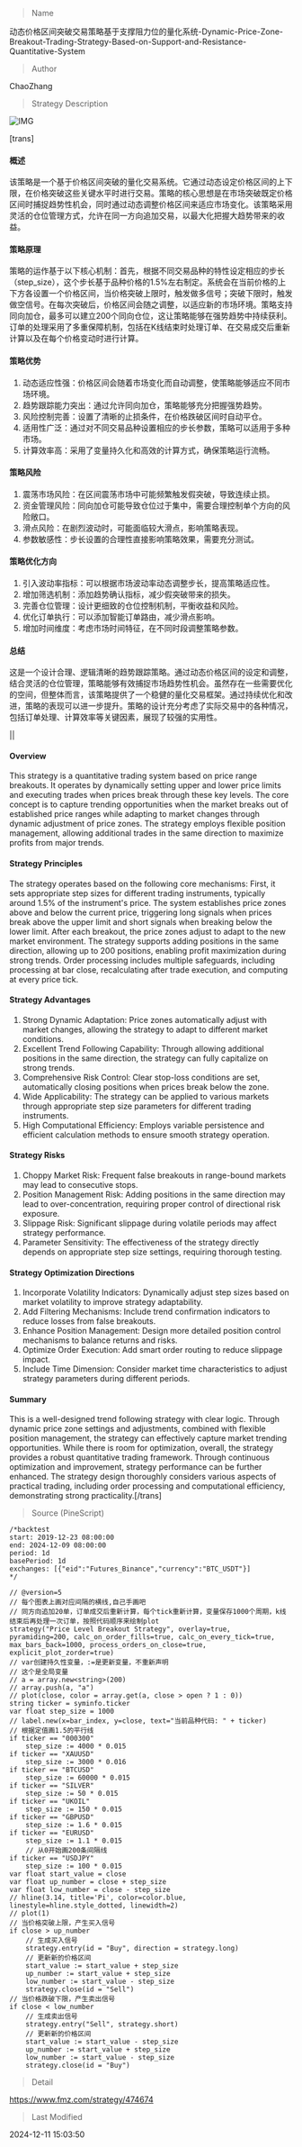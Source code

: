 
> Name

动态价格区间突破交易策略基于支撑阻力位的量化系统-Dynamic-Price-Zone-Breakout-Trading-Strategy-Based-on-Support-and-Resistance-Quantitative-System

> Author

ChaoZhang

> Strategy Description

![IMG](https://www.fmz.com/upload/asset/121e934dae22e837310.png)

[trans]
#### 概述
该策略是一个基于价格区间突破的量化交易系统。它通过动态设定价格区间的上下限，在价格突破这些关键水平时进行交易。策略的核心思想是在市场突破既定价格区间时捕捉趋势性机会，同时通过动态调整价格区间来适应市场变化。该策略采用灵活的仓位管理方式，允许在同一方向追加交易，以最大化把握大趋势带来的收益。

#### 策略原理
策略的运作基于以下核心机制：首先，根据不同交易品种的特性设定相应的步长（step_size），这个步长基于品种价格的1.5%左右制定。系统会在当前价格的上下方各设置一个价格区间，当价格突破上限时，触发做多信号；突破下限时，触发做空信号。在每次突破后，价格区间会随之调整，以适应新的市场环境。策略支持同向加仓，最多可以建立200个同向仓位，这让策略能够在强势趋势中持续获利。订单的处理采用了多重保障机制，包括在K线结束时处理订单、在交易成交后重新计算以及在每个价格变动时进行计算。

#### 策略优势
1. 动态适应性强：价格区间会随着市场变化而自动调整，使策略能够适应不同市场环境。
2. 趋势跟踪能力突出：通过允许同向加仓，策略能够充分把握强势趋势。
3. 风险控制完善：设置了清晰的止损条件，在价格跌破区间时自动平仓。
4. 适用性广泛：通过对不同交易品种设置相应的步长参数，策略可以适用于多种市场。
5. 计算效率高：采用了变量持久化和高效的计算方式，确保策略运行流畅。

#### 策略风险
1. 震荡市场风险：在区间震荡市场中可能频繁触发假突破，导致连续止损。
2. 资金管理风险：同向加仓可能导致仓位过于集中，需要合理控制单个方向的风险敞口。
3. 滑点风险：在剧烈波动时，可能面临较大滑点，影响策略表现。
4. 参数敏感性：步长设置的合理性直接影响策略效果，需要充分测试。

#### 策略优化方向
1. 引入波动率指标：可以根据市场波动率动态调整步长，提高策略适应性。
2. 增加筛选机制：添加趋势确认指标，减少假突破带来的损失。
3. 完善仓位管理：设计更细致的仓位控制机制，平衡收益和风险。
4. 优化订单执行：可以添加智能订单路由，减少滑点影响。
5. 增加时间维度：考虑市场时间特征，在不同时段调整策略参数。

#### 总结
这是一个设计合理、逻辑清晰的趋势跟踪策略。通过动态价格区间的设定和调整，结合灵活的仓位管理，策略能够有效捕捉市场趋势性机会。虽然存在一些需要优化的空间，但整体而言，该策略提供了一个稳健的量化交易框架。通过持续优化和改进，策略的表现可以进一步提升。策略的设计充分考虑了实际交易中的各种情况，包括订单处理、计算效率等关键因素，展现了较强的实用性。

|| 

#### Overview
This strategy is a quantitative trading system based on price range breakouts. It operates by dynamically setting upper and lower price limits and executing trades when prices break through these key levels. The core concept is to capture trending opportunities when the market breaks out of established price ranges while adapting to market changes through dynamic adjustment of price zones. The strategy employs flexible position management, allowing additional trades in the same direction to maximize profits from major trends.

#### Strategy Principles
The strategy operates based on the following core mechanisms: First, it sets appropriate step sizes for different trading instruments, typically around 1.5% of the instrument's price. The system establishes price zones above and below the current price, triggering long signals when prices break above the upper limit and short signals when breaking below the lower limit. After each breakout, the price zones adjust to adapt to the new market environment. The strategy supports adding positions in the same direction, allowing up to 200 positions, enabling profit maximization during strong trends. Order processing includes multiple safeguards, including processing at bar close, recalculating after trade execution, and computing at every price tick.

#### Strategy Advantages
1. Strong Dynamic Adaptation: Price zones automatically adjust with market changes, allowing the strategy to adapt to different market conditions.
2. Excellent Trend Following Capability: Through allowing additional positions in the same direction, the strategy can fully capitalize on strong trends.
3. Comprehensive Risk Control: Clear stop-loss conditions are set, automatically closing positions when prices break below the zone.
4. Wide Applicability: The strategy can be applied to various markets through appropriate step size parameters for different trading instruments.
5. High Computational Efficiency: Employs variable persistence and efficient calculation methods to ensure smooth strategy operation.

#### Strategy Risks
1. Choppy Market Risk: Frequent false breakouts in range-bound markets may lead to consecutive stops.
2. Position Management Risk: Adding positions in the same direction may lead to over-concentration, requiring proper control of directional risk exposure.
3. Slippage Risk: Significant slippage during volatile periods may affect strategy performance.
4. Parameter Sensitivity: The effectiveness of the strategy directly depends on appropriate step size settings, requiring thorough testing.

#### Strategy Optimization Directions
1. Incorporate Volatility Indicators: Dynamically adjust step sizes based on market volatility to improve strategy adaptability.
2. Add Filtering Mechanisms: Include trend confirmation indicators to reduce losses from false breakouts.
3. Enhance Position Management: Design more detailed position control mechanisms to balance returns and risks.
4. Optimize Order Execution: Add smart order routing to reduce slippage impact.
5. Include Time Dimension: Consider market time characteristics to adjust strategy parameters during different periods.

#### Summary
This is a well-designed trend following strategy with clear logic. Through dynamic price zone settings and adjustments, combined with flexible position management, the strategy can effectively capture market trending opportunities. While there is room for optimization, overall, the strategy provides a robust quantitative trading framework. Through continuous optimization and improvement, strategy performance can be further enhanced. The strategy design thoroughly considers various aspects of practical trading, including order processing and computational efficiency, demonstrating strong practicality.[/trans]



> Source (PineScript)

``` pinescript
/*backtest
start: 2019-12-23 08:00:00
end: 2024-12-09 08:00:00
period: 1d
basePeriod: 1d
exchanges: [{"eid":"Futures_Binance","currency":"BTC_USDT"}]
*/

// @version=5
// 每个图表上画对应间隔的横线,自己手画吧
// 同方向追加20单，订单成交后重新计算，每个tick重新计算，变量保存1000个周期，k线结束后再处理一次订单，按照代码顺序来绘制plot
strategy("Price Level Breakout Strategy", overlay=true, pyramiding=200, calc_on_order_fills=true, calc_on_every_tick=true, max_bars_back=1000, process_orders_on_close=true, explicit_plot_zorder=true)
// var创建持久性变量，:=是更新变量，不重新声明
// 这个是全局变量
// a = array.new<string>(200)
// array.push(a, "a")
// plot(close, color = array.get(a, close > open ? 1 : 0))
string ticker = syminfo.ticker
var float step_size = 1000
// label.new(x=bar_index, y=close, text="当前品种代码: " + ticker)
// 根据定值画1.5的平行线
if ticker == "000300"
    step_size := 4000 * 0.015
if ticker == "XAUUSD"
    step_size := 3000 * 0.016
if ticker == "BTCUSD"
    step_size := 60000 * 0.015
if ticker == "SILVER"
    step_size := 50 * 0.015
if ticker == "UKOIL"
    step_size := 150 * 0.015
if ticker == "GBPUSD"
    step_size := 1.6 * 0.015
if ticker == "EURUSD"
    step_size := 1.1 * 0.015
    // 从0开始画200条间隔线
if ticker == "USDJPY"
    step_size := 100 * 0.015
var float start_value = close
var float up_number = close + step_size
var float low_number = close - step_size
// hline(3.14, title='Pi', color=color.blue, linestyle=hline.style_dotted, linewidth=2)
// plot(1)
// 当价格突破上限，产生买入信号
if close > up_number
    // 生成买入信号
    strategy.entry(id = "Buy", direction = strategy.long)
    // 更新新的价格区间
    start_value := start_value + step_size
    up_number := start_value + step_size
    low_number := start_value - step_size
    strategy.close(id = "Sell")
// 当价格跌破下限，产生卖出信号
if close < low_number
    // 生成卖出信号
    strategy.entry("Sell", strategy.short)
    // 更新新的价格区间
    start_value := start_value - step_size
    up_number := start_value + step_size
    low_number := start_value - step_size
    strategy.close(id = "Buy")

```

> Detail

https://www.fmz.com/strategy/474674

> Last Modified

2024-12-11 15:03:50
